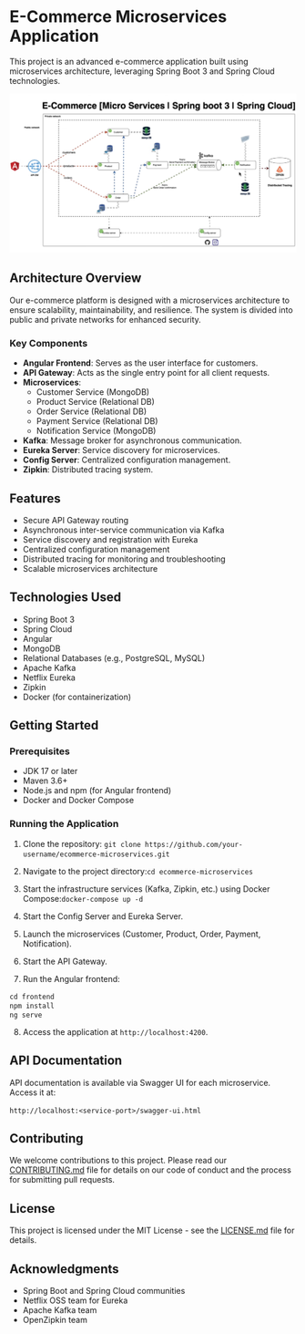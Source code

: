 # E-Commerce Microservices Application

This project is an advanced e-commerce application built using microservices architecture, leveraging Spring Boot 3 and Spring Cloud technologies.

![img.png](img.png)

## Architecture Overview

Our e-commerce platform is designed with a microservices architecture to ensure scalability, maintainability, and resilience. The system is divided into public and private networks for enhanced security.

### Key Components

- **Angular Frontend**: Serves as the user interface for customers.
- **API Gateway**: Acts as the single entry point for all client requests.
- **Microservices**:
  - Customer Service (MongoDB)
  - Product Service (Relational DB)
  - Order Service (Relational DB)
  - Payment Service (Relational DB)
  - Notification Service (MongoDB)
- **Kafka**: Message broker for asynchronous communication.
- **Eureka Server**: Service discovery for microservices.
- **Config Server**: Centralized configuration management.
- **Zipkin**: Distributed tracing system.

## Features

- Secure API Gateway routing
- Asynchronous inter-service communication via Kafka
- Service discovery and registration with Eureka
- Centralized configuration management
- Distributed tracing for monitoring and troubleshooting
- Scalable microservices architecture

## Technologies Used

- Spring Boot 3
- Spring Cloud
- Angular
- MongoDB
- Relational Databases (e.g., PostgreSQL, MySQL)
- Apache Kafka
- Netflix Eureka
- Zipkin
- Docker (for containerization)

## Getting Started

### Prerequisites

- JDK 17 or later
- Maven 3.6+
- Node.js and npm (for Angular frontend)
- Docker and Docker Compose

### Running the Application

1. Clone the repository:
   ```git clone https://github.com/your-username/ecommerce-microservices.git```

2. Navigate to the project directory:```cd ecommerce-microservices```

3. Start the infrastructure services (Kafka, Zipkin, etc.) using Docker Compose:```docker-compose up -d```

4. Start the Config Server and Eureka Server.

5. Launch the microservices (Customer, Product, Order, Payment, Notification).

6. Start the API Gateway.

7. Run the Angular frontend: 
```
cd frontend 
npm install
ng serve
   ```

8. Access the application at `http://localhost:4200`.

## API Documentation

API documentation is available via Swagger UI for each microservice. Access it at:

`http://localhost:<service-port>/swagger-ui.html`

## Contributing

We welcome contributions to this project. Please read our [CONTRIBUTING.md](CONTRIBUTING.md) file for details on our code of conduct and the process for submitting pull requests.

## License

This project is licensed under the MIT License - see the [LICENSE.md](LICENSE.md) file for details.

## Acknowledgments

- Spring Boot and Spring Cloud communities
- Netflix OSS team for Eureka
- Apache Kafka team
- OpenZipkin team

